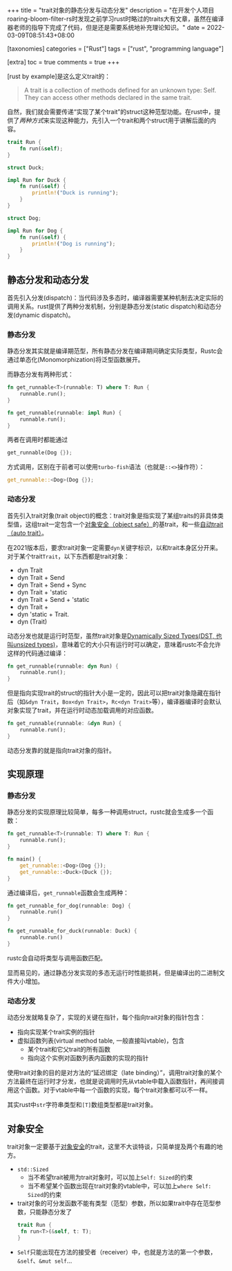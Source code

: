 +++
title = "trait对象的静态分发与动态分发"
description = "在开发个人项目roaring-bloom-filter-rs时发现之前学习rust时略过的traits大有文章，虽然在编译器老师的指导下完成了代码，但是还是需要系统地补充理论知识。"
date = 2022-03-09T08:51:43+08:00

[taxonomies]
categories = ["Rust"]
tags = ["rust", "programming language"]

[extra]
toc = true
comments = true
+++

[rust by example]是这么定义trait的：

> A trait is a collection of methods defined for an unknown type: Self. They can access other methods declared in the same trait.

自然，我们就会需要传递“实现了某个trait”的struct这种范型功能。在rust中，提供了*两种方式*来实现这种能力，先引入一个trait和两个struct用于讲解后面的内容。

```rust
trait Run {
    fn run(&self);
}

struct Duck;

impl Run for Duck {
    fn run(&self) {
        println!("Duck is running");
    }
}

struct Dog;

impl Run for Dog {
    fn run(&self) {
        println!("Dog is running");
    }
}
```

## 静态分发和动态分发

首先引入分发(dispatch)：当代码涉及多态时，编译器需要某种机制去决定实际的调用关系。rust提供了两种分发机制，分别是静态分发(static dispatch)和动态分发(dynamic dispatch)。

### 静态分发

静态分发其实就是编译期范型，所有静态分发在编译期间确定实际类型，Rustc会通过单态化(Monomorphization)将泛型函数展开。

而静态分发有两种形式：

```rust
fn get_runnable<T>(runnable: T) where T: Run {
    runnable.run();
}

fn get_runnable(runnable: impl Run) {
    runnable.run();
}
```

两者在调用时都能通过

```rust
get_runnable(Dog {});
```

方式调用，区别在于前者可以使用`turbo-fish`语法（也就是`::<>`操作符）：

```rust
get_runnable::<Dog>(Dog {});
```

### 动态分发

首先引入trait对象(trait object)的概念：trait对象是指实现了某组traits的非具体类型值，这组trait一定包含一个[对象安全（object safe）](https://doc.rust-lang.org/reference/items/traits.html#object-safety)的基trait，和一些[自动trait（auto trait）](https://doc.rust-lang.org/reference/special-types-and-traits.html#auto-traits)。

在2021版本后，要求trait对象一定需要`dyn`关键字标识，以和trait本身区分开来。对于某个trait`Trait`，以下东西都是trait对象：

* dyn Trait
* dyn Trait + Send
* dyn Trait + Send + Sync
* dyn Trait + 'static
* dyn Trait + Send + 'static
* dyn Trait +
* dyn 'static + Trait.
* dyn (Trait)

动态分发也就是运行时范型，虽然trait对象是[Dynamically Sized Types(DST, 也叫unsized types)](https://doc.rust-lang.org/reference/dynamically-sized-types.html)，意味着它的大小只有运行时可以确定，意味着rustc不会允许这样的代码通过编译：

```rust
fn get_runnable(runnable: dyn Run) {
    runnable.run();
}
```

但是指向实现trait的struct的指针大小是一定的，因此可以把trait对象隐藏在指针后（如`&dyn Trait`，`Box<dyn Trait>`，`Rc<dyn Trait>`等），编译器编译时会默认对象实现了trait，并在运行时动态加载调用的对应函数。

```rust
fn get_runnable(runnable: &dyn Run) {
    runnable.run();
}
```

动态分发靠的就是指向trait对象的指针。

## 实现原理

### 静态分发

静态分发的实现原理比较简单，每多一种调用struct，rustc就会生成多一个函数：

```rust
fn get_runnable<T>(runnable: T) where T: Run {
    runnable.run();
}

fn main() {
    get_runnable::<Dog>(Dog {});
    get_runnable::<Duck>(Duck {});
}
```

通过编译后，`get_runnable`函数会生成两种：

```rust
fn get_runnable_for_dog(runnable: Dog) {
    runnable.run()
}

fn get_runnable_for_duck(runnable: Duck) {
    runnable.run()
}
```

rustc会自动将类型与调用函数匹配。

显而易见的，通过静态分发实现的多态无运行时性能损耗，但是编译出的二进制文件大小增加。

### 动态分发

动态分发就略复杂了，实现的关键在指针，每个指向trait对象的指针包含：

* 指向实现某个trait实例的指针
* 虚拟函数列表(virtual method table, 一般直接叫vtable)，包含
    - 某个trait和它父trait的所有函数
    - 指向这个实例对函数列表内函数的实现的指针

使用trait对象的目的是对方法的“延迟绑定（late binding）”，调用trait对象的某个方法最终在运行时才分发，也就是说调用时先从vtable中载入函数指针，再间接调用这个函数。对于vtable中每一个函数的实现，每个trait对象都可以不一样。

其实rust中`str`字符串类型和`[T]`数组类型都是trait对象。

## 对象安全

trait对象一定要基于[对象安全](https://doc.rust-lang.org/reference/items/traits.html#object-safety)的trait，这里不大谈特谈，只简单提及两个有趣的地方。

* `std::Sized`
    - 当不希望trait被用为trait对象时，可以加上`Self: Sized`的约束
    - 当不希望某个函数出现在trait对象的vtable中，可以加上`where Self: Sized`的约束
* trait对象的可分发函数不能有类型（范型）参数，所以如果trait中存在范型参数，只能静态分发了
   ```rust
   trait Run {
    fn run<T>(&self, t: T);
   }
   ```
* `Self`只能出现在方法的接受者（receiver）中，也就是方法的第一个参数，`&self`、`&mut self`...

